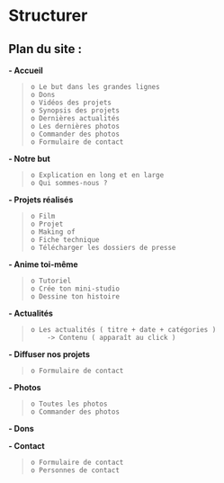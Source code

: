 # Structurer #
## Plan du site : ##
**- Accueil**
>     o Le but dans les grandes lignes
>     o Dons
>     o Vidéos des projets
>     o Synopsis des projets
>     o Dernières actualités
>     o Les dernières photos
>     o Commander des photos
>     o Formulaire de contact


**- Notre but**
>     o Explication en long et en large
>     o Qui sommes-nous ?


**- Projets réalisés**
>     o Film
>     o Projet
>     o Making of
>     o Fiche technique
>     o Télécharger les dossiers de presse


**- Anime toi-même**
>     o Tutoriel
>     o Crée ton mini-studio
>     o Dessine ton histoire


**- Actualités**
>     o Les actualités ( titre + date + catégories )
>         -> Contenu ( apparaît au click )


**- Diffuser nos projets**
>     o Formulaire de contact


**- Photos**
>     o Toutes les photos
>     o Commander des photos


**- Dons**


**- Contact**
>     o Formulaire de contact
>     o Personnes de contact

